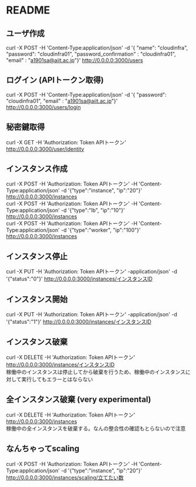 # README

## ユーザ作成
curl -X POST  -H 'Content-Type:application/json' -d '{ "name": "cloudinfra", "password": "cloudinfra01", "password_confirmation" : "cloudinfra01", "email" : "a1901sa@aiit.ac.jp"}' http://0.0.0.0:3000/users

## ログイン (APIトークン取得)
curl -X POST  -H 'Content-Type:application/json' -d '{ "password": "cloudinfra01", "email" : "a1901sa@aiit.ac.jp"}' http://0.0.0.0:3000/users/login

## 秘密鍵取得
curl -X GET -H 'Authorization: Token APIトークン' http://0.0.0.0:3000/user/identity

## インスタンス作成
curl -X POST  -H 'Authorization: Token APIトークン' -H 'Content-Type:application/json' -d '{"type":"instance", "ip":"20"}' http://0.0.0.0:3000/instances  
curl -X POST  -H 'Authorization: Token APIトークン' -H 'Content-Type:application/json' -d '{"type":"lb", "ip":"10"}' http://0.0.0.0:3000/instances  
curl -X POST  -H 'Authorization: Token APIトークン' -H 'Content-Type:application/json' -d '{"type":"worker", "ip":"100"}' http://0.0.0.0:3000/instances  

## インスタンス停止
curl -X PUT -H 'Authorization: Token APIトークン' -application/json' -d '{"status":"0"}' http://0.0.0.0:3000/instances/インスタンスID

## インスタンス開始
curl -X PUT -H 'Authorization: Token APIトークン' -application/json' -d '{"status":"1"}' http://0.0.0.0:3000/instances/インスタンスID

## インスタンス破棄
curl -X DELETE -H 'Authorization: Token APIトークン' http://0.0.0.0:3000/instances/インスタンスID  
稼働中のインスタンスは停止してから破棄を行うため、稼働中のインスタンスに対して実行してもエラーとはならない

## 全インスタンス破棄 (very experimental)
curl -X DELETE -H 'Authorization: Token APIトークン' http://0.0.0.0:3000/instances  
稼働中の全インスタンスを破棄する。なんの整合性の確認もとらないので注意

## なんちゃってscaling
curl -X POST  -H 'Authorization: Token APIトークン' -H 'Content-Type:application/json' -d '{"type":"instance", "ip":"20"}' http://0.0.0.0:3000/instances/scaling/立てたい数

